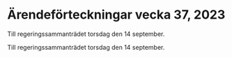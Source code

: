 # Ärendeförteckningar vecka 37, 2023

Till regeringssammanträdet torsdag den 14 september.

Till regeringssammanträdet torsdag den 14 september.
